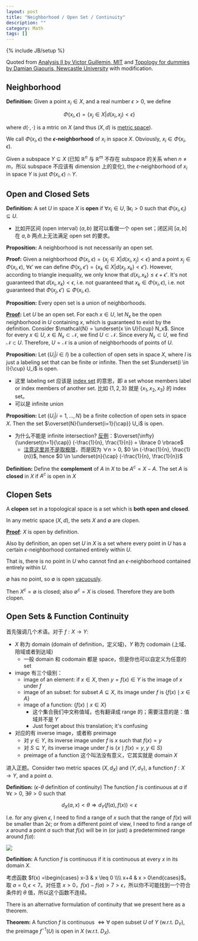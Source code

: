 ```yaml
---
layout: post
title: "Neighborhood / Open Set / Continuity"
description: ""
category: Math
tags: []
---
```

{% include JB/setup %}

Quoted from [Analysis II by Victor Guillemin, MIT](https://ocw.mit.edu/courses/mathematics/18-101-analysis-ii-fall-2005/lecture-notes/lecture1.pdf) and [Topology for dummies by Damian Giaouris, Newcastle University](https://www.staff.ncl.ac.uk/damian.giaouris/pdf/various/Topology_for_dummies.pdf) with modification.

## Neighborhood

**Definition:** Given a point $x_i \in X$, and a real number $\epsilon > 0$, we define

$$
\Phi(x_i, \epsilon) = \lbrace x_j \in X \vert d(x_i, x_j) < \epsilon \rbrace
$$

where $d(\cdot, \cdot)$ is a mtric on $X$ (and thus $(X, d)$ is [metric space](/math/2018/05/09/kernel)).

We call $\Phi(x_i, \epsilon)$ the **$\epsilon$-neighborhood** of $x_i$ in space $X$. Obviously, $x_i \in \Phi(x_i, \epsilon)$.

Given a subspace $Y \subseteq X$ (已知 $\mathbb{R}^n$ 与 $\mathbb{R}^m$ 不存在 subspace 的关系 when $n \neq m$，所以 subspace 不应该有 dimension 上的变化), the $\epsilon$-neighborhood of $x_i$ in space $Y$ is just $\Phi(x_i, \epsilon) \cap Y$.

## Open and Closed Sets

**Definition:** A set $U$ in space $X$ is **open** if $\forall x_i \in U, \exists \epsilon_i > 0$ such that $\Phi(x_i, \epsilon_i) \subseteq U$.

- 比如开区间 (open interval) $(a, b)$ 就可以看做一个 open set；闭区间 $[a, b]$ 在 $a, b$ 两点上无法满足 open set 的要求。

**Proposition:** A neighborhood is not necessarily an open set.

**Proof:** Given a neighborhood $\Phi(x_i, \epsilon) = \lbrace x_j \in X \vert d(x_i, x_j) < \epsilon \rbrace$ and a point $x_j \in \Phi(x_i, \epsilon)$, $\forall \epsilon'$ we can define $\Phi(x_j, \epsilon') = \lbrace x_k \in X \vert d(x_j, x_k) < \epsilon' \rbrace$. However, according to triangle inequality, we only know that $d(x_i, x_k) \leq \epsilon + \epsilon'$. It's not guaranteed that $d(x_i, x_k) < \epsilon$, i.e. not guaranteed that $x_k \in \Phi(x_i, \epsilon)$, i.e. not guaranteed that $\Phi(x_j, \epsilon') \subseteq \Phi(x_i, \epsilon)$.

**Proposition:** Every open set is a union of neighborhoods.

**[Proof](https://math.stackexchange.com/a/830584):** Let $U$ be an open set. For each $x \in U$, let $N_x$ be the open neighborhood in $U$ containing $x$, which is guaranteed to exist by the definition. Consider $\mathcal{N} = \underset{x \in U}{\cup} N_x$. Since for every $x \in U$, $x \in N_x \subset \mathcal{N}$, we find $U \subset \mathcal{N}$. Since every $N_x \subset U$, we find $\mathcal{N} \subset U$. Therefore, $U = \mathcal{N}$ is a union of neighborhoods of points of $U$.

**Proposition:** Let $\lbrace U_i \vert i \in I \rbrace$ be a collection of open sets in space $X$, where $I$ is just a labeling set that can be finite or infinite. Then the set $\underset{i \in I}{\cup} U_i$ is open.

- 这里 labeling set 应该是 [index set](https://en.wikipedia.org/wiki/Index_set) 的意思，即 a set whose members label or index members of another set. 比如 $\lbrace 1,2,3 \rbrace$ 就是 $\lbrace x_1, x_2, x_3 \rbrace$ 的 index set。
- 可以是 infinite union

**Proposition:** Let $\lbrace U_i \vert i = 1,\dots, N \rbrace$ be a finite collection of open sets in space $X$. Then the set $\overset{N}{\underset{i=1}{\cap}} U_i$ is open.

- 为什么不能是 infinite intersection? [反例](https://math.stackexchange.com/a/1460856)：$\overset{\infty}{\underset{n=1}{\cap}} (-\frac{1}{n}, \frac{1}{n}) = \lbrace 0 \rbrace$
    - [注意这里并不是取极限](https://math.stackexchange.com/questions/2274229/problem-with-a-limit-and-the-infinite-intersection-of-open-sets)，而是因为 $\forall n>0$, $0 \in (-\frac{1}{n}, \frac{1}{n})$, hence $0 \in \underset{n}{\cap} (-\frac{1}{n}, \frac{1}{n})$

**Definition:** Define the **complement** of $A$ in $X$ to be $A^c = X - A$. The set $A$ is **closed** in $X$ if $A^c$ is open in $X$

## Clopen Sets

A **clopen** set in a topological space is a set which is **both open and closed**.

In any metric space $(X, d)$, the sets $X$ and $\emptyset$ are clopen.

**[Proof](https://proofwiki.org/wiki/Empty_Set_is_Open_in_Metric_Space)**: $X$ is open by definition.

Also by definition, an open set $U$ in $X$ is a set where every point in $U$ has a certain $\epsilon$-neighborhood contained entirely within $U$. 

That is, there is no point in $U$ who cannot find an $\epsilon$-neighborhood contained entirely within $U$.

$\emptyset$ has no point, so $\emptyset$ is open [vacuously](https://proofwiki.org/wiki/Definition:Vacuous_Truth).

Then $X^c = \emptyset$ is closed; also $\emptyset^c = X$ is closed. Therefore they are both clopen.

## Open Sets & Function Continuity

首先强调几个术语。对于 $f: X \to Y$:

- $X$ 称为 domain (domain of definition，定义域)，$Y$ 称为 codomain (上域、陪域或者到达域)
    - 一般 domain 和 codomain 都是 space，但是你也可以自定义为任意的 set
- image 有三个级别：
    - image of an element: if $x \in X$, then $y = f(x) \in Y$ is the image of $x$ under $f$
    - image of an subset: for subset $A \subseteq X$, its image under $f$ is $\lbrace f(x) \mid x \in A \rbrace$
    - image of a function: $\lbrace f(x) \mid x \in X \rbrace$
        - 这个集合我们中文称值域，也有翻译成 range 的；需要注意的是：值域并不是 $Y$
        - Just forget about this translation; it's confusing
- 对应的有 inverse image，或者称 preimage
    - 对 $y \in Y$, its inverse image under $f$ is $x$ such that $f(x) = y$
    - 对 $S \subseteq Y$, its inverse image under $f$ is $\lbrace x \mid f(x) = y, y \in S \rbrace$
    - preimage of a function 这个叫法没有意义，它其实就是 domain $X$

进入正题。Consider two metric spaces $(X, d_X)$ and $(Y, d_Y)$, a function $f: X \to Y$, and a point $a$.

**Definition:** ($\epsilon$-$\theta$ definition of continuity) The function $f$ is continuous at $a$ if $\forall \epsilon > 0$, $\exists \theta > 0$ such that

$$
d_X(a, x) < \theta \Rightarrow d_Y(f(a), f(x)) < \epsilon
$$

I.e. for any given $\epsilon$, I need to find a range of $x$ such that the range of $f(x)$ will be smaller than $2 \epsilon$; or from a different point of view, I need to find a range of $x$ around a point $a$ such that $f(x)$ will be in (or just) a predetermined range around $f(a)$:

![](https://farm2.staticflickr.com/1782/41647337900_a46f9c530e_z_d.jpg)

**Definition:** A function $f$ is continuous if it is continuous at every $x$ in its domain $X$.

考虑函数 $f(x) =\begin{cases} x-3 & x \leq 0 \\\\ x+4 & x > 0\end{cases}$。取 $a=0, \epsilon < 7$。对任意 $x > 0$，$f(x) - f(a) > 7 > \epsilon$，所以你不可能找到一个符合条件的 $\theta$ 值，所以这个函数不连续。

There is an alternative formulation of continuity that we present here as a theorem.

**Theorem:** A function $f$ is continuous $\iff \forall$ open subset $U$ of $Y$ (w.r.t. $D_Y$), the pre­image $f^{−1}(U)$ is open in $X$ (w.r.t. $D_X$).
